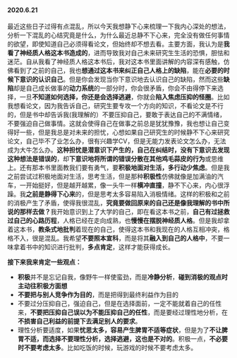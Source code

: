 #### 2020.6.21

​		最近这些日子过得有点混乱，所以今天我想静下心来梳理一下我内心深处的想法，分析一下混乱的心结究竟是什么，为什么最近总静不下心来，完全没有做任何事情的欲望，即使知道自己必须得看论文，但始终却不想去看。
​		主要方面，我认为是**我看了神经质人格这本书造成的**，进而导致我对自己未来研究生生活的恐惧，胆怯和迷茫。
​		自从我看了神经质人格这本书后，我对这本书里面讲解的内容深有感触，仿佛看到了之前的自己，我也**想通过这本书来纠正自己人格上的缺陷**，能在**必要的时候下意识的认识自己**。但是你会发现当你下意识地去认识自己的缺陷，然而这些**缺陷**却是自己成长做事的**动力系统**的一部分时，你会很矛盾，你会不由得停下来选择，一旦**不知道如何选择，你还是会选择逃避**，你就会**陷入焦虑压抑的怪圈**。比如我想看论文，因为我告诉自己，研究生要专攻一个方向的知识，不看论文是不行的，但是书中却告诉我(我理解的）不要压抑自己，要敢于表达自己的不满情绪，不要强迫自己做事情。这就会使得自己在做事之前总是犹犹豫豫，我也想让自己变得好一些，但是我总是对未来的担忧，心想如果自己研究生的时候静不下心来研究论文，自己毕不了业怎么办，很有兴趣学CV，但是无能力发表论文怎么办，无法成为大牛怎么办。**这种担忧是潜意识下产生的，自己在纠结时，没有下意识去发现这种想法是错误的**，却**下意识地将所谓的错误分散在其他鸡毛蒜皮的行为**或思维上。
​		还有那本书里面教我们要有勇气，要**积极地面对生活，多行动少焦虑**。但是我之前尝试过积极地面对生活，思考生活，但是那种**积极性**仿佛就像是加满油的汽车，一开始挺好，但是越开越累，像一头牛一样**横冲直撞**，静不下心来，内心很浮躁。我**之前是静得下心来**的，但是思考太多容易陷入消极情绪。这样的积极和之前的消极产生了矛盾，使得我很混乱，**究竟要做回原来的自己还是像我理解的书中所说的那样去做？**
​		我开始意识到上了大学的自己，即在看这本书之前，**自己有过拯救过自己的心路历程**，人格已经在走向成熟，也**慢慢在摆脱神经质人格**。但是我却拿着这本书，**教条式地批判**着现在的自己，使得这本书和我现在的人格互相冲突，格格不入，很是混乱。我希望**不要照本宣科**，而是将其**融入到自己的人格中**，不要一味拿着书中的知识进行批判，**多点肯定**，这样才能获得成长。

**接下来我来肯定一些观点：**

- **积极**并不是忘记自我，像野牛一样使蛮劲，而是**冷静分析**，**碰到消极的观点时主动往积极方面想**
- **不要把与别人竞争作为目的**，而是把得到最终利益作为目的
- 不要过分压抑自己，强迫自己，但是在选择面前，一定不能就着自己的任性来，**不要把压抑自己误以为不能压抑自己的任性**，而是要经过理性地分析，在**不损害自己利益的前提下去满足别人的要求**。
- 理性分析要适度，如果**忧思太多，容易产生脾胃不适等症状**，但是为了**不让脾胃不适，而选择不要理性分析，选择逃避，这也是不对的**。积极一点，**不必要时不要考虑太多**。比如吃饭的时候，玩游戏的时候不要考虑太多。